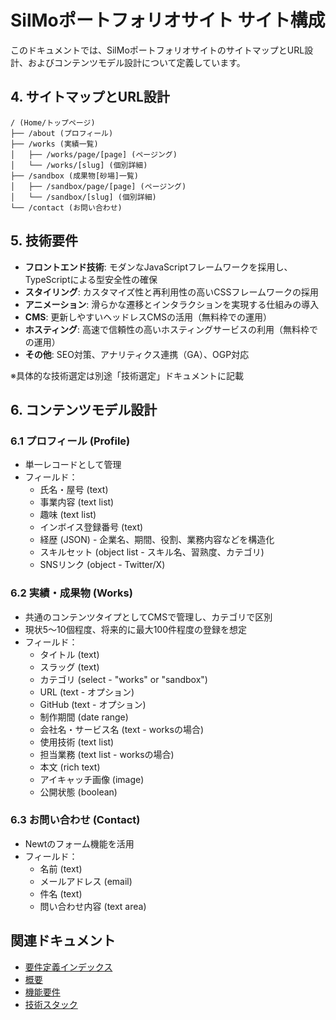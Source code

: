 # SilMoポートフォリオサイト サイト構成

このドキュメントでは、SilMoポートフォリオサイトのサイトマップとURL設計、およびコンテンツモデル設計について定義しています。

## 4. サイトマップとURL設計

```
/ (Home/トップページ)
├── /about (プロフィール)
├── /works (実績一覧) 
│   ├── /works/page/[page] (ページング)
│   └── /works/[slug] (個別詳細)
├── /sandbox (成果物[砂場]一覧)
│   ├── /sandbox/page/[page] (ページング) 
│   └── /sandbox/[slug] (個別詳細)
└── /contact (お問い合わせ)
```

## 5. 技術要件

- **フロントエンド技術**: モダンなJavaScriptフレームワークを採用し、TypeScriptによる型安全性の確保
- **スタイリング**: カスタマイズ性と再利用性の高いCSSフレームワークの採用
- **アニメーション**: 滑らかな遷移とインタラクションを実現する仕組みの導入
- **CMS**: 更新しやすいヘッドレスCMSの活用（無料枠での運用）
- **ホスティング**: 高速で信頼性の高いホスティングサービスの利用（無料枠での運用）
- **その他**: SEO対策、アナリティクス連携（GA）、OGP対応

※具体的な技術選定は別途「技術選定」ドキュメントに記載

## 6. コンテンツモデル設計

### 6.1 プロフィール (Profile)
- 単一レコードとして管理
- フィールド：
  - 氏名・屋号 (text)
  - 事業内容 (text list)
  - 趣味 (text list)
  - インボイス登録番号 (text)
  - 経歴 (JSON) - 企業名、期間、役割、業務内容などを構造化
  - スキルセット (object list - スキル名、習熟度、カテゴリ)
  - SNSリンク (object - Twitter/X)

### 6.2 実績・成果物 (Works)
- 共通のコンテンツタイプとしてCMSで管理し、カテゴリで区別
- 現状5〜10個程度、将来的に最大100件程度の登録を想定
- フィールド：
  - タイトル (text)
  - スラッグ (text)
  - カテゴリ (select - "works" or "sandbox")
  - URL (text - オプション)
  - GitHub (text - オプション)
  - 制作期間 (date range)
  - 会社名・サービス名 (text - worksの場合)
  - 使用技術 (text list)
  - 担当業務 (text list - worksの場合)
  - 本文 (rich text)
  - アイキャッチ画像 (image)
  - 公開状態 (boolean)

### 6.3 お問い合わせ (Contact)
- Newtのフォーム機能を活用
- フィールド：
  - 名前 (text)
  - メールアドレス (email)
  - 件名 (text)
  - 問い合わせ内容 (text area)

## 関連ドキュメント

- [要件定義インデックス](./index.md)
- [概要](./概要.md)
- [機能要件](./機能要件.md)
- [技術スタック](../技術スタック/index.md) 